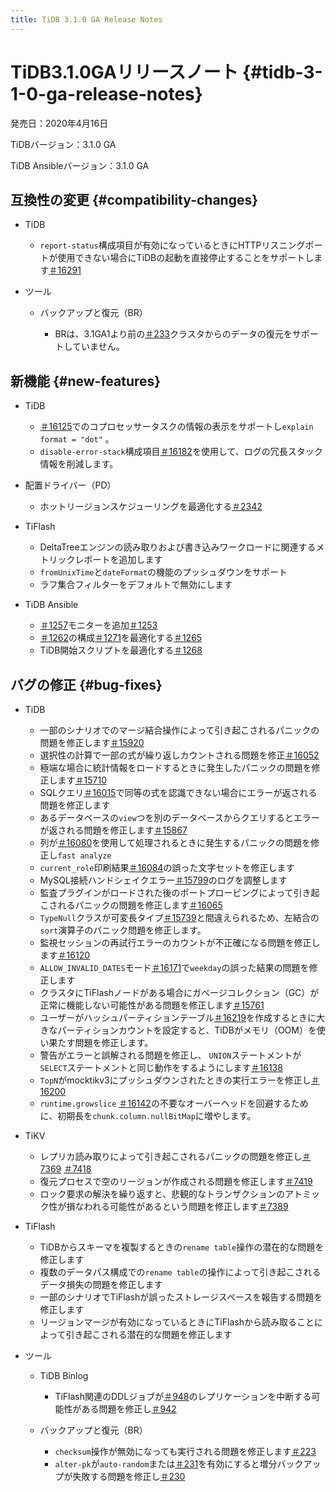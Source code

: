 ```yaml
---
title: TiDB 3.1.0 GA Release Notes
---
```


# TiDB3.1.0GAリリースノート {#tidb-3-1-0-ga-release-notes}

発売日：2020年4月16日

TiDBバージョン：3.1.0 GA

TiDB Ansibleバージョン：3.1.0 GA

## 互換性の変更 {#compatibility-changes}

-   TiDB

    -   `report-status`構成項目が有効になっているときにHTTPリスニングポートが使用できない場合にTiDBの起動を直接停止することをサポートします[＃16291](https://github.com/pingcap/tidb/pull/16291)

-   ツール

    -   バックアップと復元（BR）

        -   BRは、3.1GA1より前の[＃233](https://github.com/pingcap/br/pull/233)クラスタからのデータの復元をサポートしていません。

## 新機能 {#new-features}

-   TiDB

    -   [＃16125](https://github.com/pingcap/tidb/pull/16125)でのコプロセッサータスクの情報の表示をサポートし`explain format = "dot"` 。
    -   `disable-error-stack`構成項目[＃16182](https://github.com/pingcap/tidb/pull/16182)を使用して、ログの冗長スタック情報を削減します。

-   配置ドライバー（PD）

    -   ホットリージョンスケジューリングを最適化する[＃2342](https://github.com/pingcap/pd/pull/2342)

-   TiFlash

    -   DeltaTreeエンジンの読み取りおよび書き込みワークロードに関連するメトリックレポートを追加します
    -   `fromUnixTime`と`dateFormat`の機能のプッシュダウンをサポート
    -   ラフ集合フィルターをデフォルトで無効にします

-   TiDB Ansible

    -   [＃1257](https://github.com/pingcap/tidb-ansible/pull/1257)モニターを追加[＃1253](https://github.com/pingcap/tidb-ansible/pull/1253)
    -   [＃1262](https://github.com/pingcap/tidb-ansible/pull/1262)の構成[＃1271](https://github.com/pingcap/tidb-ansible/pull/1271)を最適化する[＃1265](https://github.com/pingcap/tidb-ansible/pull/1265)
    -   TiDB開始スクリプトを最適化する[＃1268](https://github.com/pingcap/tidb-ansible/pull/1268)

## バグの修正 {#bug-fixes}

-   TiDB

    -   一部のシナリオでのマージ結合操作によって引き起こされるパニックの問題を修正します[＃15920](https://github.com/pingcap/tidb/pull/15920)
    -   選択性の計算で一部の式が繰り返しカウントされる問題を修正[＃16052](https://github.com/pingcap/tidb/pull/16052)
    -   極端な場合に統計情報をロードするときに発生したパニックの問題を修正します[＃15710](https://github.com/pingcap/tidb/pull/15710)
    -   SQLクエリ[＃16015](https://github.com/pingcap/tidb/pull/16015)で同等の式を認識できない場合にエラーが返される問題を修正します
    -   あるデータベースの`view`つを別のデータベースからクエリするとエラーが返される問題を修正します[＃15867](https://github.com/pingcap/tidb/pull/15867)
    -   列が[＃16080](https://github.com/pingcap/tidb/pull/16080)を使用して処理されるときに発生するパニックの問題を修正し`fast analyze`
    -   `current_role`印刷結果[＃16084](https://github.com/pingcap/tidb/pull/16084)の誤った文字セットを修正します
    -   MySQL接続ハンドシェイクエラー[＃15799](https://github.com/pingcap/tidb/pull/15799)のログを調整します
    -   監査プラグインがロードされた後のポートプロービングによって引き起こされるパニックの問題を修正します[＃16065](https://github.com/pingcap/tidb/pull/16065)
    -   `TypeNull`クラスが可変長タイプ[＃15739](https://github.com/pingcap/tidb/pull/15739)と間違えられるため、左結合の`sort`演算子のパニック問題を修正します。
    -   監視セッションの再試行エラーのカウントが不正確になる問題を修正します[＃16120](https://github.com/pingcap/tidb/pull/16120)
    -   `ALLOW_INVALID_DATES`モード[＃16171](https://github.com/pingcap/tidb/pull/16171)で`weekday`の誤った結果の問題を修正します
    -   クラスタにTiFlashノードがある場合にガベージコレクション（GC）が正常に機能しない可能性がある問題を修正します[＃15761](https://github.com/pingcap/tidb/pull/15761)
    -   ユーザーがハッシュパーティションテーブル[＃16219](https://github.com/pingcap/tidb/pull/16219)を作成するときに大きなパーティションカウントを設定すると、TiDBがメモリ（OOM）を使い果たす問題を修正します。
    -   警告がエラーと誤解される問題を修正し、 `UNION`ステートメントが`SELECT`ステートメントと同じ動作をするようにします[＃16138](https://github.com/pingcap/tidb/pull/16138)
    -   `TopN`がmocktikv3にプッシュダウンされたときの実行エラーを修正し[＃16200](https://github.com/pingcap/tidb/pull/16200)
    -   `runtime.growslice` [＃16142](https://github.com/pingcap/tidb/pull/16142)の不要なオーバーヘッドを回避するために、初期長を`chunk.column.nullBitMap`に増やします。

-   TiKV

    -   レプリカ読み取りによって引き起こされるパニックの問題を修正し[＃7369](https://github.com/tikv/tikv/pull/7369) [＃7418](https://github.com/tikv/tikv/pull/7418)
    -   復元プロセスで空のリージョンが作成される問題を修正します[＃7419](https://github.com/tikv/tikv/pull/7419)
    -   ロック要求の解決を繰り返すと、悲観的なトランザクションのアトミック性が損なわれる可能性があるという問題を修正します[＃7389](https://github.com/tikv/tikv/pull/7389)

-   TiFlash

    -   TiDBからスキーマを複製するときの`rename table`操作の潜在的な問題を修正します
    -   複数のデータパス構成での`rename table`の操作によって引き起こされるデータ損失の問題を修正します
    -   一部のシナリオでTiFlashが誤ったストレージスペースを報告する問題を修正します
    -   リージョンマージが有効になっているときにTiFlashから読み取ることによって引き起こされる潜在的な問題を修正します

-   ツール

    -   TiDB Binlog

        -   TiFlash関連のDDLジョブが[＃948](https://github.com/pingcap/tidb-binlog/pull/948)のレプリケーションを中断する可能性がある問題を修正し[＃942](https://github.com/pingcap/tidb-binlog/pull/942)

    -   バックアップと復元（BR）

        -   `checksum`操作が無効になっても実行される問題を修正します[＃223](https://github.com/pingcap/br/pull/223)
        -   `alter-pk`が`auto-random`または[＃231](https://github.com/pingcap/br/pull/231)を有効にすると増分バックアップが失敗する問題を修正し[＃230](https://github.com/pingcap/br/pull/230)

